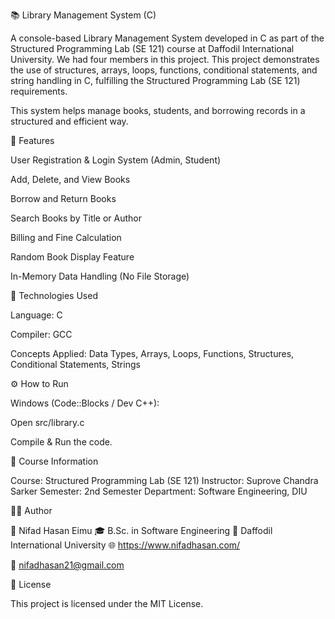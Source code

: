 📚 Library Management System (C)

A console-based Library Management System developed in C as part of the Structured Programming Lab (SE 121) course at Daffodil International University.
We had four members in this project. This project demonstrates the use of structures, arrays, loops, functions, conditional statements, and string handling in C, fulfilling the Structured Programming Lab (SE 121) requirements. 

This system helps manage books, students, and borrowing records in a structured and efficient way.

🚀 Features

User Registration & Login System (Admin, Student)

Add, Delete, and View Books

Borrow and Return Books

Search Books by Title or Author

Billing and Fine Calculation

Random Book Display Feature

In-Memory Data Handling (No File Storage)

🧩 Technologies Used

Language: C

Compiler: GCC

Concepts Applied: Data Types, Arrays, Loops, Functions, Structures, Conditional Statements, Strings

⚙️ How to Run

Windows (Code::Blocks / Dev C++):

Open src/library.c

Compile & Run the code.

📄 Course Information

Course: Structured Programming Lab (SE 121)
Instructor: Suprove Chandra Sarker
Semester: 2nd Semester
Department: Software Engineering, DIU


🧑‍💻 Author

👤 Nifad Hasan Eimu
🎓 B.Sc. in Software Engineering
🏫 Daffodil International University
🌐 https://www.nifadhasan.com/

📧 nifadhasan21@gmail.com


🪪 License

This project is licensed under the MIT License.
